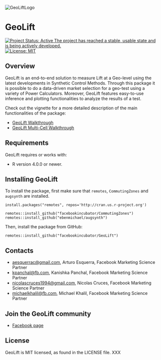 ![GeoLiftLogo](doc/GeoLift_IconText.png)

# GeoLift
[![Project Status: Active  The project has reached a stable, usable state and is being actively developed.](https://www.repostatus.org/badges/latest/active.svg)](https://www.repostatus.org/#active)[![License: MIT](https://img.shields.io/badge/License-MIT-yellow.svg)](https://opensource.org/licenses/MIT)

## Overview
GeoLift is an end-to-end solution to measure Lift at a Geo-level using the latest developments in Synthetic Control Methods. Through this package it is possible to do a data-driven market selection for a geo-test using a variety of Power Calculators. Moreover, GeoLift features easy-to-use inference and plotting functionalities to analyze the results of a test.

Check out the vignette for a more detailed description of the main functionalities of the package:
- [GeoLift Walkthrough](https://github.com/facebookincubator/GeoLift/blob/master/vignettes/GeoLift_Walkthrough.md)
- [GeoLift Multi-Cell Walkthrough](https://github.com/facebookincubator/GeoLift/blob/main/vignettes/GeoLift_MultiCell_Walkthrough.md)

## Requirements
GeoLift requires or works with:
- R version 4.0.0 or newer.

## Installing GeoLift
To install the package, first make sure that `remotes`, `CommutingZones` and
`augsynth` are installed.

```
install.packages("remotes", repos='http://cran.us.r-project.org')

remotes::install_github("facebookincubator/CommutingZones")
remotes::install_github("ebenmichael/augsynth")
```

Then, install the package from GitHub:

```
remotes::install_github("facebookincubator/GeoLift")
```

## Contacts
- aesquerrac@gmail.com, Arturo Esquerra, Facebook Marketing Science Partner
- kpanchal@fb.com, Kanishka Panchal, Facebook Marketing Science Partner
- nicolascruces1994@gmail.com, Nicolas Cruces, Facebook Marketing Science Partner
- michaelkhalil@fb.com, Michael Khalil, Facebook Marketing Science Partner

## Join the GeoLift community
- [Facebook page](https://www.facebook.com/groups/fbgeolift/)

## License
GeoLift is MIT licensed, as found in the LICENSE file.
XXX
